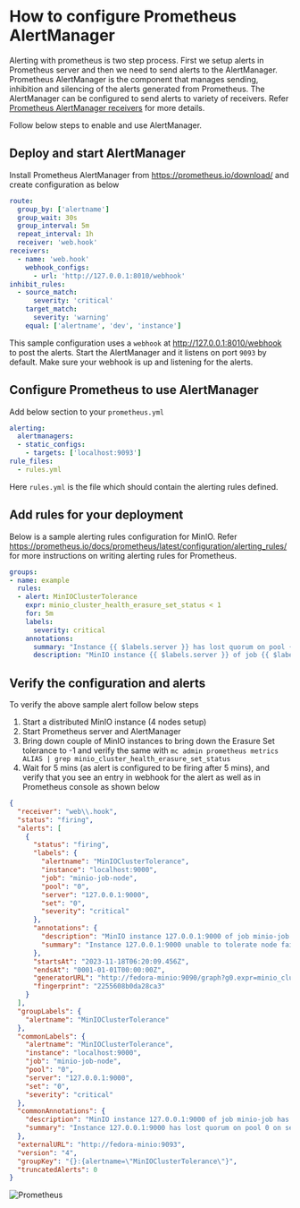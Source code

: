 # How to configure Prometheus AlertManager

Alerting with prometheus is two step process. First we setup alerts in Prometheus server and then we need to send alerts to the AlertManager.
Prometheus AlertManager is the component that manages sending, inhibition and silencing of the alerts generated from Prometheus. The AlertManager can be configured to send alerts to variety of receivers. Refer [Prometheus AlertManager receivers](https://prometheus.io/docs/alerting/latest/configuration/#receiver) for more details.

Follow below steps to enable and use AlertManager.

## Deploy and start AlertManager
Install Prometheus AlertManager from https://prometheus.io/download/ and create configuration as below

```yaml
route:
  group_by: ['alertname']
  group_wait: 30s
  group_interval: 5m
  repeat_interval: 1h
  receiver: 'web.hook'
receivers:
  - name: 'web.hook'
    webhook_configs:
      - url: 'http://127.0.0.1:8010/webhook'
inhibit_rules:
  - source_match:
      severity: 'critical'
    target_match:
      severity: 'warning'
    equal: ['alertname', 'dev', 'instance']
```

This sample configuration uses a `webhook` at http://127.0.0.1:8010/webhook to post the alerts.
Start the AlertManager and it listens on port `9093` by default. Make sure your webhook is up and listening for the alerts.

## Configure Prometheus to use AlertManager

Add below section to your `prometheus.yml`
```yaml
alerting:
  alertmanagers:
  - static_configs:
    - targets: ['localhost:9093']
rule_files:
  - rules.yml
```
Here `rules.yml` is the file which should contain the alerting rules defined.

## Add rules for your deployment
Below is a sample alerting rules configuration for MinIO. Refer https://prometheus.io/docs/prometheus/latest/configuration/alerting_rules/ for more instructions on writing alerting rules for Prometheus.

```yaml
groups:
- name: example
  rules:
  - alert: MinIOClusterTolerance
    expr: minio_cluster_health_erasure_set_status < 1
    for: 5m
    labels:
      severity: critical
    annotations:
      summary: "Instance {{ $labels.server }} has lost quorum on pool {{ $labels.pool }} on set {{ $labels.set }}"
      description: "MinIO instance {{ $labels.server }} of job {{ $labels.job }} has lost quorum on pool {{ $labels.pool }} on set {{ $labels.set }} for more than 5 minutes."
```

## Verify the configuration and alerts
To verify the above sample alert follow below steps

1. Start a distributed MinIO instance (4 nodes setup)
2. Start Prometheus server and AlertManager
3. Bring down couple of MinIO instances to bring down the Erasure Set tolerance to -1 and verify the same with `mc admin prometheus metrics ALIAS | grep minio_cluster_health_erasure_set_status`
4. Wait for 5 mins (as alert is configured to be firing after 5 mins), and verify that you see an entry in webhook for the alert as well as in Prometheus console as shown below

```json
{
  "receiver": "web\\.hook",
  "status": "firing",
  "alerts": [
    {
      "status": "firing",
      "labels": {
        "alertname": "MinIOClusterTolerance",
        "instance": "localhost:9000",
        "job": "minio-job-node",
        "pool": "0",
        "server": "127.0.0.1:9000",
        "set": "0",
        "severity": "critical"
      },
      "annotations": {
        "description": "MinIO instance 127.0.0.1:9000 of job minio-job has tolerance <=0 for more than 5 minutes.",
        "summary": "Instance 127.0.0.1:9000 unable to tolerate node failures"
      },
      "startsAt": "2023-11-18T06:20:09.456Z",
      "endsAt": "0001-01-01T00:00:00Z",
      "generatorURL": "http://fedora-minio:9090/graph?g0.expr=minio_cluster_health_erasure_set_tolerance+%3C%3D+0&g0.tab=1",
      "fingerprint": "2255608b0da28ca3"
    }
  ],
  "groupLabels": {
    "alertname": "MinIOClusterTolerance"
  },
  "commonLabels": {
    "alertname": "MinIOClusterTolerance",
    "instance": "localhost:9000",
    "job": "minio-job-node",
    "pool": "0",
    "server": "127.0.0.1:9000",
    "set": "0",
    "severity": "critical"
  },
  "commonAnnotations": {
    "description": "MinIO instance 127.0.0.1:9000 of job minio-job has lost quorum on pool 0 on set 0 for more than 5 minutes.",
    "summary": "Instance 127.0.0.1:9000 has lost quorum on pool 0 on set 0"
  },
  "externalURL": "http://fedora-minio:9093",
  "version": "4",
  "groupKey": "{}:{alertname=\"MinIOClusterTolerance\"}",
  "truncatedAlerts": 0
}
```

![Prometheus](https://raw.githubusercontent.com/minio/minio/master/docs/metrics/prometheus/minio-es-tolerance-alert.png)
